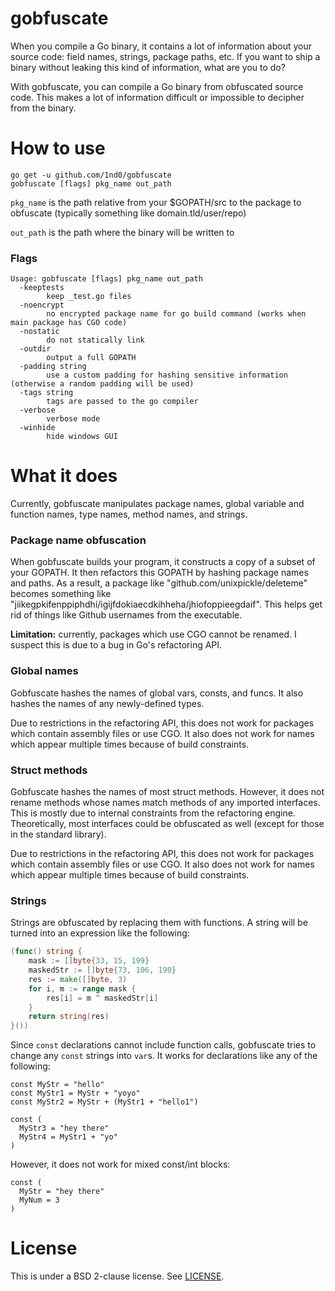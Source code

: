 # gobfuscate

When you compile a Go binary, it contains a lot of information about your source code: field names, strings, package paths, etc. If you want to ship a binary without leaking this kind of information, what are you to do?

With gobfuscate, you can compile a Go binary from obfuscated source code. This makes a lot of information difficult or impossible to decipher from the binary.

# How to use
```
go get -u github.com/1nd0/gobfuscate
gobfuscate [flags] pkg_name out_path
```
`pkg_name` is the path relative from your $GOPATH/src to the package to obfuscate (typically something like domain.tld/user/repo)

`out_path` is the path where the binary will be written to

### Flags
```
Usage: gobfuscate [flags] pkg_name out_path
  -keeptests
    	keep _test.go files
  -noencrypt
    	no encrypted package name for go build command (works when main package has CGO code)
  -nostatic
    	do not statically link
  -outdir
    	output a full GOPATH
  -padding string
    	use a custom padding for hashing sensitive information (otherwise a random padding will be used)
  -tags string
    	tags are passed to the go compiler
  -verbose
    	verbose mode
  -winhide
    	hide windows GUI
```


# What it does

Currently, gobfuscate manipulates package names, global variable and function names, type names, method names, and strings.

### Package name obfuscation

When gobfuscate builds your program, it constructs a copy of a subset of your GOPATH. It then refactors this GOPATH by hashing package names and paths. As a result, a package like "github.com/unixpickle/deleteme" becomes something like "jiikegpkifenppiphdhi/igijfdokiaecdkihheha/jhiofoppieegdaif". This helps get rid of things like Github usernames from the executable.

**Limitation:** currently, packages which use CGO cannot be renamed. I suspect this is due to a bug in Go's refactoring API.

### Global names

Gobfuscate hashes the names of global vars, consts, and funcs. It also hashes the names of any newly-defined types.

Due to restrictions in the refactoring API, this does not work for packages which contain assembly files or use CGO. It also does not work for names which appear multiple times because of build constraints.

### Struct methods

Gobfuscate hashes the names of most struct methods. However, it does not rename methods whose names match methods of any imported interfaces. This is mostly due to internal constraints from the refactoring engine. Theoretically, most interfaces could be obfuscated as well (except for those in the standard library).

Due to restrictions in the refactoring API, this does not work for packages which contain assembly files or use CGO. It also does not work for names which appear multiple times because of build constraints.

### Strings

Strings are obfuscated by replacing them with functions. A string will be turned into an expression like the following:

```go
(func() string {
	mask := []byte{33, 15, 199}
	maskedStr := []byte{73, 106, 190}
	res := make([]byte, 3)
	for i, m := range mask {
		res[i] = m ^ maskedStr[i]
	}
	return string(res)
}())
```

Since `const` declarations cannot include function calls, gobfuscate tries to change any `const` strings into `var`s. It works for declarations like any of the following:

```
const MyStr = "hello"
const MyStr1 = MyStr + "yoyo"
const MyStr2 = MyStr + (MyStr1 + "hello1")

const (
  MyStr3 = "hey there"
  MyStr4 = MyStr1 + "yo"
)
```

However, it does not work for mixed const/int blocks:

```
const (
  MyStr = "hey there"
  MyNum = 3
)
```

# License

This is under a BSD 2-clause license. See [LICENSE](LICENSE).

